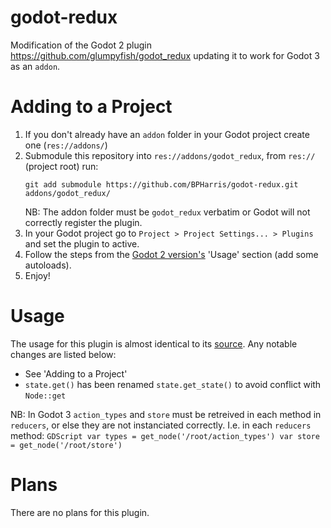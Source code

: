 # godot-redux
Modification of the Godot 2 plugin https://github.com/glumpyfish/godot_redux updating it to work for Godot 3 as an `addon`.

# Adding to a Project
1. If you don't already have an `addon` folder in your Godot project create one (`res://addons/`)
2. Submodule this repository into `res://addons/godot_redux`, from `res://` (project root) run:
    ```
    git add submodule https://github.com/BPHarris/godot-redux.git addons/godot_redux/
    ```
    NB: The addon folder must be `godot_redux` verbatim or Godot will not correctly register the plugin.
3. In your Godot project go to `Project > Project Settings... > Plugins` and set the plugin to active.
4. Follow the steps from the [Godot 2 version's](https://github.com/glumpyfish/godot_redux) 'Usage' section (add some autoloads).
5. Enjoy!

# Usage
The usage for this plugin is almost identical to its [source](https://github.com/glumpyfish/godot_redux). Any notable changes are listed below:
- See 'Adding to a Project'
- `state.get()` has been renamed `state.get_state()` to avoid conflict with `Node::get`

NB: In Godot 3 `action_types` and `store` must be retreived in each method in `reducers`, or else they are not instanciated correctly. I.e. in each `reducers` method:
    ```GDScript
    var types = get_node('/root/action_types')
	var store = get_node('/root/store')
    ```

# Plans
There are no plans for this plugin.
